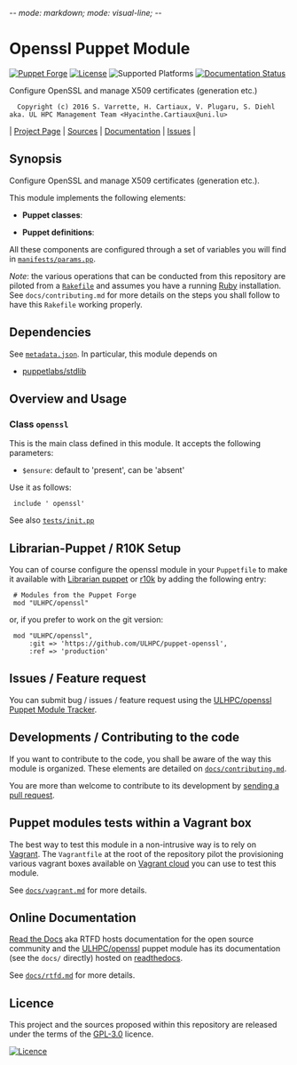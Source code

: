-*- mode: markdown; mode: visual-line;  -*-

# Openssl Puppet Module 

[![Puppet Forge](http://img.shields.io/puppetforge/v/ULHPC/openssl.svg)](https://forge.puppetlabs.com/ULHPC/openssl)
[![License](http://img.shields.io/:license-GPL3.0-blue.svg)](LICENSE)
![Supported Platforms](http://img.shields.io/badge/platform-debian-lightgrey.svg)
[![Documentation Status](https://readthedocs.org/projects/ulhpc-puppet-openssl/badge/?version=latest)](https://readthedocs.org/projects/ulhpc-puppet-openssl/?badge=latest)

Configure OpenSSL and manage X509 certificates (generation etc.)

      Copyright (c) 2016 S. Varrette, H. Cartiaux, V. Plugaru, S. Diehl aka. UL HPC Management Team <Hyacinthe.Cartiaux@uni.lu>
      

| [Project Page](https://github.com/ULHPC/puppet-openssl) | [Sources](https://github.com/ULHPC/puppet-openssl) | [Documentation](https://ulhpc-puppet-openssl.readthedocs.org/en/latest/) | [Issues](https://github.com/ULHPC/puppet-openssl/issues) |

## Synopsis

Configure OpenSSL and manage X509 certificates (generation etc.).

This module implements the following elements: 

* __Puppet classes__:

* __Puppet definitions__: 

All these components are configured through a set of variables you will find in
[`manifests/params.pp`](manifests/params.pp). 

_Note_: the various operations that can be conducted from this repository are piloted from a [`Rakefile`](https://github.com/ruby/rake) and assumes you have a running [Ruby](https://www.ruby-lang.org/en/) installation.
See `docs/contributing.md` for more details on the steps you shall follow to have this `Rakefile` working properly. 

## Dependencies

See [`metadata.json`](metadata.json). In particular, this module depends on 

* [puppetlabs/stdlib](https://forge.puppetlabs.com/puppetlabs/stdlib)

## Overview and Usage

### Class `openssl`

This is the main class defined in this module.
It accepts the following parameters: 

* `$ensure`: default to 'present', can be 'absent'

Use it as follows:

     include ' openssl'

See also [`tests/init.pp`](tests/init.pp)



## Librarian-Puppet / R10K Setup

You can of course configure the openssl module in your `Puppetfile` to make it available with [Librarian puppet](http://librarian-puppet.com/) or
[r10k](https://github.com/adrienthebo/r10k) by adding the following entry:

     # Modules from the Puppet Forge
     mod "ULHPC/openssl"

or, if you prefer to work on the git version: 

     mod "ULHPC/openssl", 
         :git => 'https://github.com/ULHPC/puppet-openssl',
         :ref => 'production' 

## Issues / Feature request

You can submit bug / issues / feature request using the [ULHPC/openssl Puppet Module Tracker](https://github.com/ULHPC/puppet-openssl/issues). 

## Developments / Contributing to the code 

If you want to contribute to the code, you shall be aware of the way this module is organized. 
These elements are detailed on [`docs/contributing.md`](contributing/index.md).

You are more than welcome to contribute to its development by [sending a pull request](https://help.github.com/articles/using-pull-requests). 

## Puppet modules tests within a Vagrant box

The best way to test this module in a non-intrusive way is to rely on [Vagrant](http://www.vagrantup.com/).
The `Vagrantfile` at the root of the repository pilot the provisioning various vagrant boxes available on [Vagrant cloud](https://atlas.hashicorp.com/boxes/search?utf8=%E2%9C%93&sort=&provider=virtualbox&q=svarrette) you can use to test this module.

See [`docs/vagrant.md`](vagrant.md) for more details. 

## Online Documentation

[Read the Docs](https://readthedocs.org/) aka RTFD hosts documentation for the open source community and the [ULHPC/openssl](https://github.com/ULHPC/puppet-openssl) puppet module has its documentation (see the `docs/` directly) hosted on [readthedocs](http://ulhpc-puppet-openssl.rtfd.org).

See [`docs/rtfd.md`](rtfd.md) for more details.

## Licence

This project and the sources proposed within this repository are released under the terms of the [GPL-3.0](LICENCE) licence.


[![Licence](https://www.gnu.org/graphics/gplv3-88x31.png)](LICENSE)
